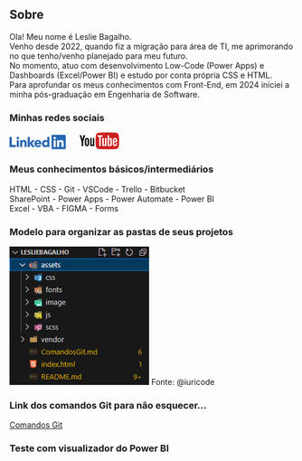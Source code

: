﻿<h2>Sobre</h2>
Ola! Meu nome é Leslie Bagalho.<br>
Venho desde 2022, quando fiz a migração para área de TI, me aprimorando no que tenho/venho planejado para meu futuro.<br>
No momento, atuo com desenvolvimento Low-Code (Power Apps) e Dashboards (Excel/Power BI) e estudo por conta própria CSS e HTML.<br>
Para aprofundar os meus conhecimentos com Front-End, em 2024 iniciei a minha pós-graduação em Engenharia de Software.<br>

<h3>Minhas redes sociais</h3>
<div>
    <a href="https://www.linkedin.com/in/lesliebagalho/" target="_blank"><img src="assets/image/linkedin.png" style="width: 100px;" alt=""></a>
    &nbsp;&nbsp;&nbsp;&nbsp;
    <a href="https://youtube.com/@l2bsolucoes" target="_blank"><img src="assets/image/youtube.png" style="width: 70px;" alt=""></a>
</div>

<h3>Meus conhecimentos básicos/intermediários</h3>
HTML - CSS - Git - VSCode - Trello - Bitbucket<br>
SharePoint - Power Apps - Power Automate - Power BI<br>
Excel - VBA - FIGMA - Forms

<h3>Modelo para organizar as pastas de seus projetos</h3>
<img src="assets/image/orgnizar-pastas-dev.png" alt="">
Fonte: @iuricode

<h3>Link dos comandos Git para não esquecer...</h3>
<div>
    <a href="/ComandosGit.md">Comandos Git</a>
</div>

<h3>Teste com visualizador do Power BI</h3>
<div>
    <a href="https://app.powerbi.com/links/DDnCVWnSqt?ctid=3a5c6865-c6f9-49b8-b4d2-030d4c528a29&pbi_source=linkShare"></a>
</div>
